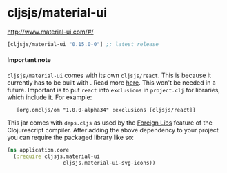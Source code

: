 # cljsjs/material-ui

http://www.material-ui.com/#/

[](dependency)
```clojure
[cljsjs/material-ui "0.15.0-0"] ;; latest release
```
[](/dependency)

#### Important note
`cljsjs/material-ui` comes with its own `cljsjs/react`. This is because it currently has to 
 be built with . Read more [here](http://www.material-ui.com/#/get-started/installation). This won't be needed in a future.
 Important is to put `react` into `exclusions` in `project.clj` for libraries, which include it.
 For example:
  
 ```
    [org.omcljs/om "1.0.0-alpha34" :exclusions [cljsjs/react]]
 ```

This jar comes with `deps.cljs` as used by the [Foreign Libs][flibs] feature
of the Clojurescript compiler. After adding the above dependency to your project
you can require the packaged library like so:

```clojure
(ns application.core
  (:require cljsjs.material-ui
                  cljsjs.material-ui-svg-icons))
```

[flibs]: https://github.com/clojure/clojurescript/wiki/Packaging-Foreign-Dependencies
